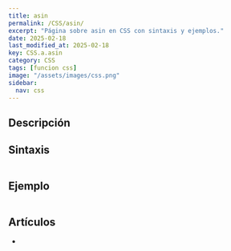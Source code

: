```yaml
---
title: asin
permalink: /CSS/asin/
excerpt: "Página sobre asin en CSS con sintaxis y ejemplos."
date: 2025-02-18
last_modified_at: 2025-02-18
key: CSS.a.asin
category: CSS
tags: [funcion css]
image: "/assets/images/css.png"
sidebar:
  nav: css
---
```


## Descripción


## Sintaxis


```css

```


## Ejemplo


```css

```


## Artículos

- 
